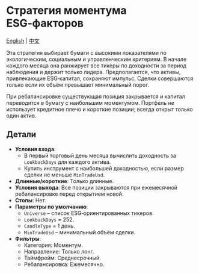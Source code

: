 # Стратегия моментума ESG‑факторов
[English](README.md) | [中文](README_cn.md)

Эта стратегия выбирает бумаги с высокими показателями по экологическим, социальным и управленческим критериям. В начале каждого месяца она ранжирует все тикеры по доходности за период наблюдения и держит только лидера. Предполагается, что активы, привлекающие ESG‑капитал, сохраняют импульс. Сделки совершаются только если их объём превышает минимальный порог.

При ребалансировке существующая позиция закрывается и капитал переводится в бумагу с наибольшим моментумом. Портфель не использует кредитное плечо и короткие позиции; всегда открыт только один актив.

## Детали

- **Условия входа**:
  - В первый торговый день месяца вычислить доходность за `LookbackDays` для каждого актива.
  - Купить инструмент с наибольшей доходностью, если размер сделки не меньше `MinTradeUsd`.
- **Длинные/короткие**: Только длинные.
- **Условия выхода**: Все позиции закрываются при ежемесячной ребалансировке перед открытием новой.
- **Стопы**: Нет.
- **Параметры по умолчанию**:
  - `Universe` – список ESG‑ориентированных тикеров.
  - `LookbackDays` = 252.
  - `CandleType` = 1 день.
  - `MinTradeUsd` – минимальный объём сделки.
- **Фильтры**:
  - Категория: Моментум.
  - Направление: Только лонг.
  - Таймфрейм: Среднесрочный.
  - Ребалансировка: Ежемесячно.

